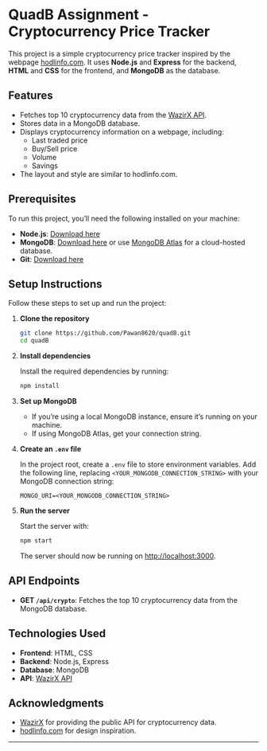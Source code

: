 # QuadB Assignment - Cryptocurrency Price Tracker

This project is a simple cryptocurrency price tracker inspired by the webpage [hodlinfo.com](https://hodlinfo.com). It uses **Node.js** and **Express** for the backend, **HTML** and **CSS** for the frontend, and **MongoDB** as the database.

## Features

- Fetches top 10 cryptocurrency data from the [WazirX API](https://api.wazirx.com/api/v2/tickers).
- Stores data in a MongoDB database.
- Displays cryptocurrency information on a webpage, including:
  - Last traded price
  - Buy/Sell price
  - Volume
  - Savings
- The layout and style are similar to hodlinfo.com.

## Prerequisites

To run this project, you’ll need the following installed on your machine:

- **Node.js**: [Download here](https://nodejs.org/)
- **MongoDB**: [Download here](https://www.mongodb.com/try/download/community) or use [MongoDB Atlas](https://www.mongodb.com/cloud/atlas) for a cloud-hosted database.
- **Git**: [Download here](https://git-scm.com/)

## Setup Instructions

Follow these steps to set up and run the project:

1. **Clone the repository**

   ```bash
   git clone https://github.com/Pawan8620/quadB.git
   cd quadB
   ```

2. **Install dependencies**

   Install the required dependencies by running:

   ```bash
   npm install
   ```

3. **Set up MongoDB**

   - If you’re using a local MongoDB instance, ensure it’s running on your machine.
   - If using MongoDB Atlas, get your connection string.

4. **Create an `.env` file**

   In the project root, create a `.env` file to store environment variables. Add the following line, replacing `<YOUR_MONGODB_CONNECTION_STRING>` with your MongoDB connection string:

   ```plaintext
   MONGO_URI=<YOUR_MONGODB_CONNECTION_STRING>
   ```

5. **Run the server**

   Start the server with:

   ```bash
   npm start
   ```

   The server should now be running on [http://localhost:3000](http://localhost:3000).

## API Endpoints

- **GET `/api/crypto`**: Fetches the top 10 cryptocurrency data from the MongoDB database.

## Technologies Used

- **Frontend**: HTML, CSS
- **Backend**: Node.js, Express
- **Database**: MongoDB
- **API**: [WazirX API](https://api.wazirx.com/api/v2/tickers)

## Acknowledgments

- [WazirX](https://wazirx.com/) for providing the public API for cryptocurrency data.
- [hodlinfo.com](https://hodlinfo.com) for design inspiration.

---
